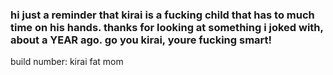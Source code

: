 ### hi just a reminder that kirai is a fucking child that has to much time on his hands. thanks for looking at something i joked with, about a YEAR ago. go you kirai, youre fucking smart!

build number: kirai fat mom
